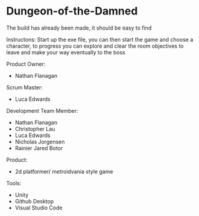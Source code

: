 # Dungeon-of-the-Damned

The build has already been made, it should be easy to find


Instructons: 
Start up the exe file, you can then start the game and choose a character,
to progress you can explore and clear the room objectives to leave and make your way eventually to the boss

Product Owner: 
- Nathan Flanagan

Scrum Master: 
- Luca Edwards

Development Team Member: 
- Nathan Flanagan
- Christopher Lau
- Luca Edwards
- Nicholas Jorgensen
- Rainier Jared Botor

Product:
- 2d platformer/ metroidvania style game

Tools:
- Unity
- Github Desktop
- Visual Studio Code
